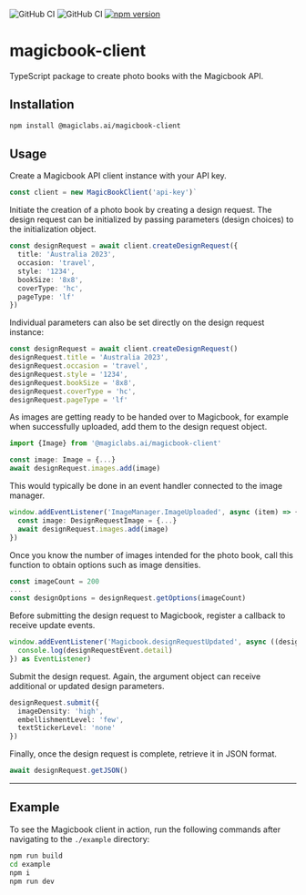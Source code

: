 
![GitHub CI](https://github.com/magiclabs-ai/mb-client/actions/workflows/test.yml/badge.svg) ![GitHub CI](https://github.com/magiclabs-ai/mb-client/actions/workflows/linter.yml/badge.svg) [![npm version](https://img.shields.io/npm/v/@magiclabs.ai/magicbook-client.svg)](https://www.npmjs.com/package/@magiclabs.ai/magicbook-client)

# magicbook-client

TypeScript package to create photo books with the Magicbook API.

## Installation

```bash
npm install @magiclabs.ai/magicbook-client
```

## Usage

Create a Magicbook API client instance with your API key. 

```ts
const client = new MagicBookClient('api-key')`
```

Initiate the creation of a photo book by creating a design request. The design request can be initialized by passing parameters (design choices) to the initialization object.

```ts
const designRequest = await client.createDesignRequest({
  title: 'Australia 2023',
  occasion: 'travel',
  style: '1234',
  bookSize: '8x8',
  coverType: 'hc',
  pageType: 'lf'
})
```

Individual parameters can also be set directly on the design request instance:

```ts
const designRequest = await client.createDesignRequest()
designRequest.title = 'Australia 2023',
designRequest.occasion = 'travel',
designRequest.style = '1234',
designRequest.bookSize = '8x8',
designRequest.coverType = 'hc',
designRequest.pageType = 'lf'
```
As images are getting ready to be handed over to Magicbook, for example when successfully uploaded, add them to the design request object.

```ts
import {Image} from '@magiclabs.ai/magicbook-client'

const image: Image = {...}
await designRequest.images.add(image)
```

This would typically be done in an event handler connected to the image manager.

```ts
window.addEventListener('ImageManager.ImageUploaded', async (item) => {
  const image: DesignRequestImage = {...}
  await designRequest.images.add(image)
})
```
Once you know the number of images intended for the photo book, call this function to obtain options such as image densities.

```ts
const imageCount = 200
...
const designOptions = designRequest.getOptions(imageCount)
```

Before submitting the design request to Magicbook, register a callback to receive update events.

```ts
window.addEventListener('Magicbook.designRequestUpdated', async ((designRequestEvent: DesignRequestEvent) => {
  console.log(designRequestEvent.detail)
}) as EventListener)
```

Submit the design request. Again, the argument object can receive additional or updated design parameters.

```ts
designRequest.submit({
  imageDensity: 'high',
  embellishmentLevel: 'few',
  textStickerLevel: 'none'
})
```

Finally, once the design request is complete, retrieve it in JSON format.

```ts
await designRequest.getJSON()
```

___


## Example

To see the Magicbook client in action, run the following commands after navigating to the `./example` directory:

```bash
npm run build
cd example
npm i
npm run dev
```
